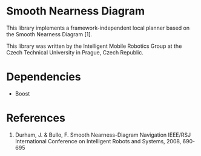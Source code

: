 Smooth Nearness Diagram
=======================

This library implements a framework-independent local planner based
on the Smooth Nearness Diagram [1].

This library was written by the Intelligent Mobile Robotics Group at the Czech
Technical University in Prague, Czech Republic.

# Dependencies
* Boost

# References
1. Durham, J. & Bullo, F. Smooth Nearness-Diagram Navigation IEEE/RSJ International Conference on Intelligent Robots and Systems, 2008, 690-695
